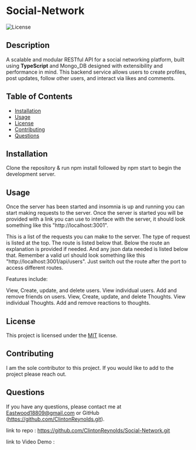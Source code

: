 # Social-Network

![License](https://img.shields.io/badge/license-MIT-brightgreen)

## Description
A scalable and modular RESTful API for a social networking platform, built using **TypeScript** and Mongo_DB designed with extensibility and performance in mind. This backend service allows users to create profiles, post updates, follow other users, and interact via likes and comments.


## Table of Contents
- [Installation](#installation)
- [Usage](#usage)
- [License](#license)
- [Contributing](#contributing)
- [Questions](#questions)

## Installation
Clone the repository & run npm install followed by npm start to begin the development server. 

## Usage
Once the server has been started and insomnia is up and running you can start making requests to the server. Once the server is started you will be provided with a link you can use to interface with the server, it should look something like this "http://localhost:3001".

This is a list of the requests you can make to the server. The type of request is listed at the top. The route is listed below that. Below the route an explanation is provided if needed. And any json data needed is listed below that. Remember a valid url should look something like this "http://localhost:3001/api/users". Just switch out the route after the port to access different routes.

Features include:

View, Create, update, and delete users.
View individual users.
Add and remove friends on users.
View, Create, update, and delete Thoughts.
View individual Thoughts.
Add and remove reactions to thoughts.

## License
This project is licensed under the [MIT]([License](https://opensource.org/licenses/MIT)) license.

## Contributing
I am the sole contributor to this project. If you would like to add to the project please reach out. 


## Questions
If you have any questions, please contact me at [Eastwood18809@gmail.com](mailto:Eastwood18809@gmail.com) or GitHub (https://github.com/ClintonReynolds.git).

link to repo : https://github.com/ClintonReynolds/Social-Network.git

link to Video Demo : 

